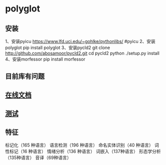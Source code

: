 # polyglot
## 安装
1、安装pyicu
https://www.lfd.uci.edu/~gohlke/pythonlibs/  #pyicu
2、安装polyglot
pip install polyglot
3、安装pycld2
git clone http://github.com/abosamoor/pycld2.git
cd pycld2
python ./setup.py install
4、安装morfessor
pip install morfessor

## 目前库有问题
## [在线文档](https://polyglot.readthedocs.io/en/latest/)
## [测试](./test.ipynb)
## 特征
标记化（165 种语言）
语言检测（196 种语言）
命名实体识别（40 种语言）
词性标记（16 种语言）
情绪分析（136 种语言）
词嵌入（137种语言）
形态学分析（135种语言）
音译（69种语言）

